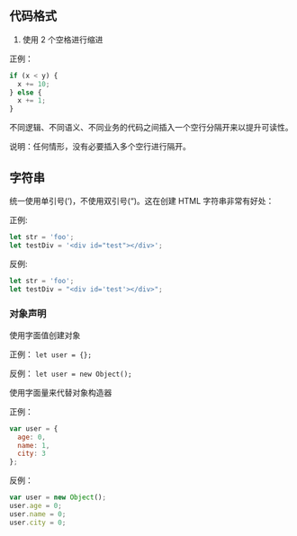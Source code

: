 ## 代码格式

1. 使用 2 个空格进行缩进

正例：

```js
if (x < y) {
  x += 10;
} else {
  x += 1;
}
```

不同逻辑、不同语义、不同业务的代码之间插入一个空行分隔开来以提升可读性。

说明：任何情形，没有必要插入多个空行进行隔开。

## 字符串

统一使用单引号(‘)，不使用双引号(“)。这在创建 HTML 字符串非常有好处：

正例:

```js
let str = 'foo';
let testDiv = '<div id="test"></div>';
```

反例:

```js
let str = 'foo';
let testDiv = "<div id='test'></div>";
```

### 对象声明

使用字面值创建对象

正例： `let user = {};`

反例： `let user = new Object();`

使用字面量来代替对象构造器

正例：

```js
var user = {
  age: 0,
  name: 1,
  city: 3
};
```

反例：

```js
var user = new Object();
user.age = 0;
user.name = 0;
user.city = 0;
```
